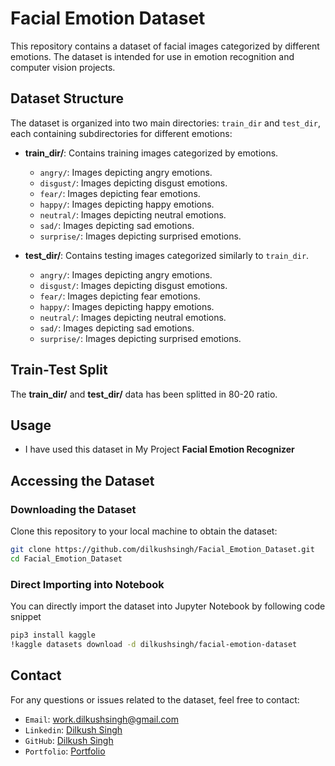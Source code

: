 # Facial Emotion Dataset

This repository contains a dataset of facial images categorized by different emotions. The dataset is intended for use in emotion recognition and computer vision projects.

## Dataset Structure

The dataset is organized into two main directories: `train_dir` and `test_dir`, each containing subdirectories for different emotions:

- **train_dir/**: Contains training images categorized by emotions.
  - `angry/`: Images depicting angry emotions.
  - `disgust/`: Images depicting disgust emotions.
  - `fear/`: Images depicting fear emotions.
  - `happy/`: Images depicting happy emotions.
  - `neutral/`: Images depicting neutral emotions.
  - `sad/`: Images depicting sad emotions.
  - `surprise/`: Images depicting surprised emotions.

- **test_dir/**: Contains testing images categorized similarly to `train_dir`.
  - `angry/`: Images depicting angry emotions.
  - `disgust/`: Images depicting disgust emotions.
  - `fear/`: Images depicting fear emotions.
  - `happy/`: Images depicting happy emotions.
  - `neutral/`: Images depicting neutral emotions.
  - `sad/`: Images depicting sad emotions.
  - `surprise/`: Images depicting surprised emotions.

## Train-Test Split
The **train_dir/** and **test_dir/** data has been splitted in 80-20 ratio.

## Usage
- I have used this dataset in My Project **Facial Emotion Recognizer**

## Accessing the Dataset

### Downloading the Dataset

Clone this repository to your local machine to obtain the dataset:

```bash
git clone https://github.com/dilkushsingh/Facial_Emotion_Dataset.git
cd Facial_Emotion_Dataset
```

### Direct Importing into Notebook

You can directly import the dataset into Jupyter Notebook by following code snippet
```bash
pip3 install kaggle
!kaggle datasets download -d dilkushsingh/facial-emotion-dataset
```

## Contact
For any questions or issues related to the dataset, feel free to contact:

- `Email`: work.dilkushsingh@gmail.com
- `Linkedin`: [Dilkush Singh](https://linkedin.com/in/dilkushsingh)
- `GitHub`: [Dilkush Singh](https://github.com/dilkushsingh)
- `Portfolio`: [Portfolio](https://dilkushsingh.github.io)




